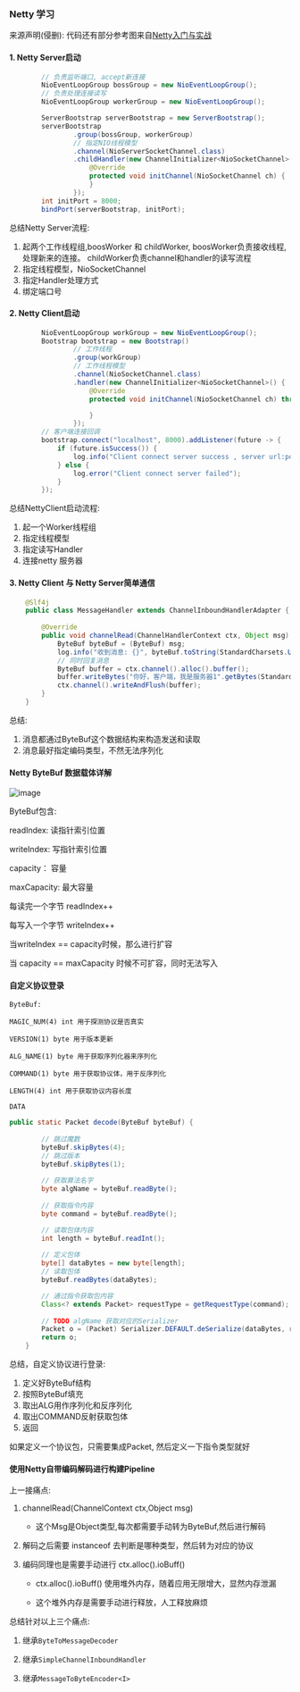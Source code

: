 ### Netty 学习

来源声明(侵删): 代码还有部分参考图来自[Netty入门与实战](https://juejin.im/book/5b4bc28bf265da0f60130116/section/5b4db131e51d4519634fb867#heading-1)

#### 1. Netty Server启动

```java
        // 负责监听端口, accept新连接
        NioEventLoopGroup bossGroup = new NioEventLoopGroup();
        // 负责处理连接读写
        NioEventLoopGroup workerGroup = new NioEventLoopGroup();

        ServerBootstrap serverBootstrap = new ServerBootstrap();
        serverBootstrap
                .group(bossGroup, workerGroup)
                // 指定NIO线程模型
                .channel(NioServerSocketChannel.class)
                .childHandler(new ChannelInitializer<NioSocketChannel>() {
                    @Override
                    protected void initChannel(NioSocketChannel ch) {
                    }
                });
        int initPort = 8000;
        bindPort(serverBootstrap, initPort);
```

总结Netty Server流程:

1. 起两个工作线程组,boosWorker 和 childWorker, boosWorker负责接收线程,处理新来的连接。 childWorker负责channel和handler的读写流程
2. 指定线程模型，NioSocketChannel
3. 指定Handler处理方式
4. 绑定端口号

#### 2. Netty Client启动

```java
        NioEventLoopGroup workGroup = new NioEventLoopGroup();
        Bootstrap bootstrap = new Bootstrap()
                // 工作线程
                .group(workGroup)
                // 工作线程模型
                .channel(NioSocketChannel.class)
                .handler(new ChannelInitializer<NioSocketChannel>() {
                    @Override
                    protected void initChannel(NioSocketChannel ch) throws Exception {

                    }
                });
        // 客户端连接回调
        bootstrap.connect("localhost", 8000).addListener(future -> {
            if (future.isSuccess()) {
                log.info("Client connect server success , server url:port {}:{}", "localhost", "8000");
            } else {
                log.error("Client connect server failed");
            }
        });
```
总结NettyClient启动流程:
1. 起一个Worker线程组
2. 指定线程模型
3. 指定读写Handler
4. 连接netty 服务器

#### 3. Netty Client 与 Netty Server简单通信

```java
    @Slf4j
    public class MessageHandler extends ChannelInboundHandlerAdapter {
    
        @Override
        public void channelRead(ChannelHandlerContext ctx, Object msg) throws Exception {
            ByteBuf byteBuf = (ByteBuf) msg;
            log.info("收到消息: {}", byteBuf.toString(StandardCharsets.UTF_8));
            // 同时回复消息
            ByteBuf buffer = ctx.channel().alloc().buffer();
            buffer.writeBytes("你好，客户端，我是服务器1".getBytes(StandardCharsets.UTF_8));
            ctx.channel().writeAndFlush(buffer);
        }
    }
```

总结: 

1. 消息都通过ByteBuf这个数据结构来构造发送和读取
2. 消息最好指定编码类型，不然无法序列化


#### Netty ByteBuf 数据载体详解

![image](https://user-gold-cdn.xitu.io/2018/8/5/1650817a1455afbb?imageView2/0/w/1280/h/960/format/webp/ignore-error/1)

ByteBuf包含:

readIndex: 读指针索引位置

writeIndex: 写指针索引位置

capacity： 容量

maxCapacity: 最大容量

每读完一个字节 readIndex++

每写入一个字节 writeIndex++

当writeIndex == capacity时候，那么进行扩容

当 capacity == maxCapacity 时候不可扩容，同时无法写入


#### 自定义协议登录

```text
ByteBuf:

MAGIC_NUM(4) int 用于探测协议是否真实

VERSION(1) byte 用于版本更新

ALG_NAME(1) byte 用于获取序列化器来序列化

COMMAND(1) byte 用于获取协议体，用于反序列化

LENGTH(4) int 用于获取协议内容长度

DATA

```

```java
public static Packet decode(ByteBuf byteBuf) {
    
        // 跳过魔数
        byteBuf.skipBytes(4);
        // 跳过版本
        byteBuf.skipBytes(1);
        
        // 获取算法名字
        byte algName = byteBuf.readByte();
        
        // 获取指令内容
        byte command = byteBuf.readByte();

        // 读取包体内容
        int length = byteBuf.readInt();
        
        // 定义包体
        byte[] dataBytes = new byte[length];
        // 读取包体
        byteBuf.readBytes(dataBytes);

        // 通过指令获取包内容
        Class<? extends Packet> requestType = getRequestType(command);
        
        // TODO algName 获取对应的Serializer
        Packet o = (Packet) Serializer.DEFAULT.deSerialize(dataBytes, requestType);
        return o;
    }

```

总结，自定义协议进行登录:

1. 定义好ByteBuf结构
2. 按照ByteBuf填充
3. 取出ALG用作序列化和反序列化
4. 取出COMMAND反射获取包体
5. 返回

如果定义一个协议包，只需要集成Packet, 然后定义一下指令类型就好


#### 使用Netty自带编码解码进行构建Pipeline

上一接痛点:

1. channelRead(ChannelContext ctx,Object msg)

    - 这个Msg是Object类型,每次都需要手动转为ByteBuf,然后进行解码

2. 解码之后需要 instanceof 去判断是哪种类型，然后转为对应的协议

3. 编码同理也是需要手动进行 ctx.alloc().ioBuff() 

    - ctx.alloc().ioBuff() 使用堆外内存，随着应用无限增大，显然内存泄漏

    - 这个堆外内存是需要手动进行释放，人工释放麻烦
    
总结针对以上三个痛点:

1. 继承`ByteToMessageDecoder`

2. 继承`SimpleChannelInboundHandler`

3. 继承`MessageToByteEncoder<I>`